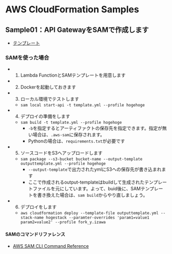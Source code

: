 # AWS CloudFormation Samples
## Sample01：API GatewayをSAMで作成します
- [テンプレート](template-01.yml)
### SAMを使った場合
- 1. Lambda FunctionとSAMテンプレートを用意します
- 2. Dockerを起動しておきます
- 3. ローカル環境でテストします
  - `sam local start-api -t template.yml --profile hogehoge`
- 4. デプロイの準備をします
  - `sam build -t template.yml --profile hogehoge`
    - `-b`を指定するとアーティファクトの保存先を指定できます。指定が無い場合は、`.aws-sam`に保存されます。
    - Pythonの場合は、`requirements.txt`が必要です
- 5. ソースコードをS3へアップロードします
  - `sam package --s3-bucket bucket-name --output-template outputtemplate.yml --profile hogehoge`
    - `--output-template`で出力されたymlにS3への保存先が書き込まれます
    - ここで作成されるoutput-templateはbuildして生成されたテンプレートファイルを元にしています。よって、buid後に、SAMテンプレートを書き換えた場合は、`sam build`からやり直しましょう。
- 6. デプロイをします
  - `aws cloudformation deploy --template-file outputtemplate.yml --stack-name hogestack --paramter-overrides 'param1=value1 param2=value2' --profile fork_y.izawa`


#### SAMのコマンドリファレンス
- [AWS SAM CLI Command Reference](https://docs.aws.amazon.com/serverless-application-model/latest/developerguide/serverless-sam-cli-command-reference.html)
